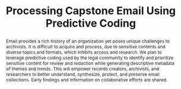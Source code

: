 ---
abstract: Email provides a rich history of an organization yet poses unique challenges
  to archivists. It is difficult to acquire and process, due to sensitive contents
  and diverse topics and formats, which inhibits access and research. We plan to leverage
  predictive coding used by the legal community to identify and prioritize sensitive
  content for review and redaction while generating descriptive metadata of themes
  and trends. This will empower records creators, archivists, and researchers to better
  understand, synthesize, protect, and preserve email collections. Early findings
  and information on collaborative efforts are shared.
creators:
- Brent West
- Joanne Kaczmarek
date: null
document_url: https://services.phaidra.univie.ac.at/api/object/o:503180/download
grand_parent: iPRES
institutions: []
keywords: []
landing_page_url: https://phaidra.univie.ac.at/o:503180
language: eng
layout: publication
license: CC BY-NC-SA 3.0 AT
notes_url: null
parent: iPRES 2016
publication_type: paper
size: 512398
slides_url: null
source_name: iPRES
stream_url: null
title: Processing Capstone Email Using Predictive Coding
year: 2016
---